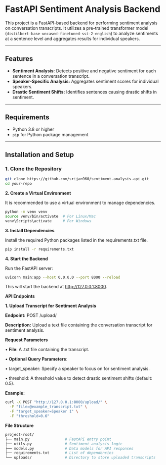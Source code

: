 # FastAPI Sentiment Analysis Backend

This project is a FastAPI-based backend for performing sentiment analysis on conversation transcripts. It utilizes a pre-trained transformer model (`distilbert-base-uncased-finetuned-sst-2-english`) to analyze sentiments at a sentence level and aggregates results for individual speakers.

---

## Features

- **Sentiment Analysis:** Detects positive and negative sentiment for each sentence in a conversation transcript.
- **Speaker-Specific Analysis:** Aggregates sentiment scores for individual speakers.
- **Drastic Sentiment Shifts:** Identifies sentences causing drastic shifts in sentiment.

---

## Requirements

- Python 3.8 or higher
- `pip` for Python package management

---

## Installation and Setup

### 1. Clone the Repository

```bash
git clone https://github.com/srijan960/sentiment-analysis-api.git
cd your-repo
```

**2. Create a Virtual Environment**

It is recommended to use a virtual environment to manage dependencies.

```bash
python -m venv venv
source venv/bin/activate  # For Linux/Mac
venv\Scripts\activate     # For Windows
```

**3. Install Dependencies**

Install the required Python packages listed in the requirements.txt file.

```bash
pip install -r requirements.txt
```

**4. Start the Backend**

Run the FastAPI server:

```bash
uvicorn main:app --host 0.0.0.0 --port 8000 --reload
```

This will start the backend at http://127.0.0.1:8000.

**API Endpoints**

**1. Upload Transcript for Sentiment Analysis**

**Endpoint:** POST /upload/

**Description:** Upload a text file containing the conversation transcript for sentiment analysis.

**Request Parameters**

• **File**: A .txt file containing the transcript.

• **Optional Query Parameters**:

• target_speaker: Specify a speaker to focus on for sentiment analysis.

• threshold: A threshold value to detect drastic sentiment shifts (default: 0.5).

**Example:**

```bash
curl -X POST "http://127.0.0.1:8000/upload/" \
  -F "file=@example_transcript.txt" \
  -F "target_speaker=Speaker 1" \
  -F "threshold=0.6"
```

**File Structure**

```bash
project-root/
├── main.py                # FastAPI entry point
├── utils.py               # Sentiment analysis logic
├── models.py              # Data models for API responses
├── requirements.txt       # List of dependencies
└── uploads/               # Directory to store uploaded transcripts
```
